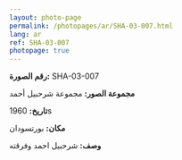```yaml
---
layout: photo-page
permalink: /photopages/ar/SHA-03-007.html
lang: ar
ref: SHA-03-007
photopage: true
---
```


**رقم الصورة:** SHA-03-007

**مجموعة الصور:** مجموعة شرحبيل أحمد

**تاريخ:** 1960s

**مكان:** بورتسودان

**وصف:** شرحبيل احمد وفرقته
